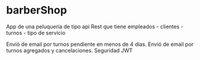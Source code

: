 # barberShop
App de una peluqueria de tipo api Rest que tiene empleados - clientes - turnos - tipo de servicio

Envió de email por turnos pendiente en menos de 4 días.
Envió de email por turnos agregados y cancelaciones.
Seguridad JWT

